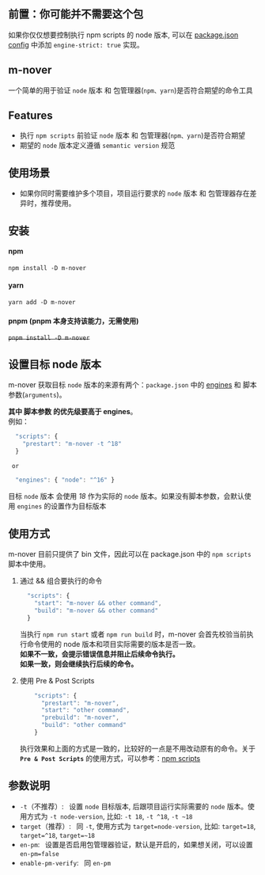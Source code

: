 ## 前置：你可能并不需要这个包

如果你仅仅想要控制执行 npm scripts 的 node 版本, 可以在 [package.json config][1] 中添加 `engine-strict: true` 实现。

## m-nover

一个简单的用于验证 `node` 版本 和 包管理器(`npm、yarn`)是否符合期望的命令工具

## Features

- 执行 `npm scripts` 前验证 `node` 版本 和 包管理器(`npm、yarn`)是否符合期望
- 期望的 `node` 版本定义遵循 `semantic version` 规范

## 使用场景

- 如果你同时需要维护多个项目，项目运行要求的 `node` 版本 和 包管理器存在差异时，推荐使用。

## 安装

#### npm

` npm install -D m-nover `

#### yarn

` yarn add -D m-nover `

#### pnpm (pnpm 本身支持该能力，无需使用)

<s>`pnpm install -D m-nover`</s>

## 设置目标 node 版本

m-nover 获取目标 `node` 版本的来源有两个：`package.json` 中的 [engines](https://docs.npmjs.com/cli/v9/configuring-npm/package-json/#engines) 和 脚本参数(`arguments`)。

**其中 脚本参数 的优先级要高于 engines**。  
例如：

```javascript
  "scripts": {
    "prestart": "m-nover -t ^18"
  }
  
 or

  "engines": { "node": "^16" }
```

目标 `node` 版本 会使用 *18* 作为实际的 `node` 版本。如果没有脚本参数，会默认使用 `engines` 的设置作为目标版本

## 使用方式

m-nover 目前只提供了 bin 文件，因此可以在 package.json 中的 `npm scripts` 脚本中使用。

1. 通过 && 组合要执行的命令  

     ```javascript
       "scripts": {
         "start": "m-nover && other command",
         "build": "m-nover && other command"
       }
     ```

     当执行 ```npm run start``` 或者 ```npm run build``` 时，m-nover 会首先校验当前执行命令使用的 node 版本和项目实际需要的版本是否一致。  
     **如果不一致，会提示错误信息并阻止后续命令执行。**  
     **如果一致，则会继续执行后续的命令。**

2. 使用 Pre & Post Scripts

    ```javascript
        "scripts": {
          "prestart": "m-nover",
          "start": "other command",
          "prebuild": "m-nover",
          "build": "other command"
        }
     ```

    执行效果和上面的方式是一致的，比较好的一点是不用改动原有的命令。关于 **`Pre & Post Scripts`** 的使用方式，可以参考：[npm scripts][2]

## 参数说明

- `-t`（不推荐）: &ensp;设置 `node` 目标版本, 后跟项目运行实际需要的 `node` 版本。使用方式为 `-t node-version`, 比如: `-t 18`, `-t ^18`, `-t ~18`
- `target`（推荐）: &ensp;同 `-t`, 使用方式为 `target=node-version`, 比如: `target=18`, `target=^18`, `target=~18`
- `en-pm`: &ensp;设置是否启用包管理器验证，默认是开启的，如果想关闭，可以设置`en-pm=false`
- `enable-pm-verify`: &ensp;同 `en-pm`

[1]: https://docs.npmjs.com/cli/v6/using-npm/config?v=true#engine-strict
[2]: https://docs.npmjs.com/cli/v9/using-npm/scripts
